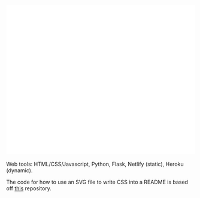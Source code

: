 <div align="center">
	<a href="https://github.com/keenan-h">
		<img src="header.svg" width="800" height="400">
	</a>
</div>

Web tools: HTML/CSS/Javascript, Python, Flask, Netlify (static), Heroku (dynamic).

The code for how to use an SVG file to write CSS into a README is based off [this](https://github.com/sindresorhus/css-in-readme-like-wat) repository.
